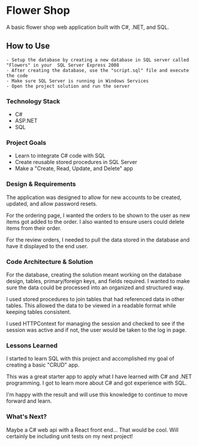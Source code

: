 # Flower Shop

A basic flower shop web application built with C#, .NET, and SQL.

## How to Use

    - Setup the database by creating a new database in SQL server called "Flowers" in your  SQL Server Express 2008
    - After creating the database, use the "script.sql" file and execute the code
    - Make sure SQL Server is running in Windows Services
    - Open the project solution and run the server

### Technology Stack

- C#
- ASP.NET
- SQL

### Project Goals

- Learn to integrate C# code with SQL
- Create reusable stored procedures in SQL Server
- Make a "Create, Read, Update, and Delete" app

### Design & Requirements

The application was designed to allow for new accounts to be created, updated, and allow password resets.

For the ordering page, I wanted the orders to be shown to the user as new items got added to the order. I also
wanted to ensure users could delete items from their order.

For the review orders, I needed to pull the data stored in the database and have it displayed to the end user.

### Code Architecture & Solution

For the database, creating the solution meant working on the database design, tables, primary/foreign keys, and fields required. I wanted to make sure the data could be processed into an
organized and structured way.

I used stored procedures to join tables that had referenced data in other tables. This allowed the data to be viewed in a readable format while keeping tables consistent.

I used HTTPContext for managing the session and checked to see if the session was active and if not, the user would be taken to the log in page.

### Lessons Learned

I started to learn SQL with this project and accomplished my goal of creating a basic "CRUD" app.

This was a great starter app to apply what I have learned with C# and .NET programming. I got to learn more about C# and got experience with SQL.

I'm happy with the result and will use this knowledge to continue to move forward and learn.

### What's Next?

Maybe a C# web api with a React front end... That would be cool. Will certainly be including unit tests on my next project!
